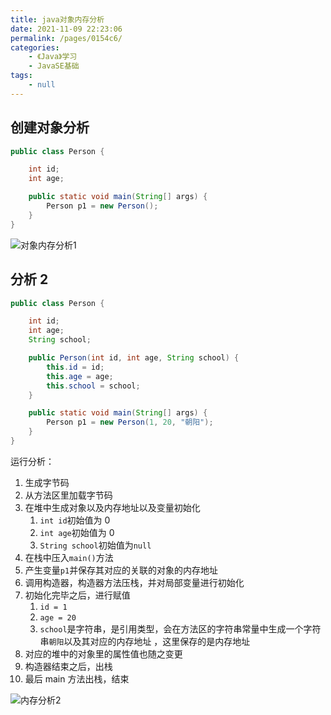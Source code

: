 ```yaml
---
title: java对象内存分析
date: 2021-11-09 22:23:06
permalink: /pages/0154c6/
categories:
    - 《Java》学习
    - JavaSE基础
tags:
    - null
---
```


## 创建对象分析

```java
public class Person {

    int id;
    int age;

    public static void main(String[] args) {
        Person p1 = new Person();
    }
}

```

![对象内存分析1](https://gitee.com/wxvirus/img/raw/master/img/20211109214047.png)

## 分析 2

```java
public class Person {

    int id;
    int age;
    String school;

    public Person(int id, int age, String school) {
        this.id = id;
        this.age = age;
        this.school = school;
    }

    public static void main(String[] args) {
        Person p1 = new Person(1, 20, "朝阳");
    }
}
```

运行分析：

1.  生成字节码
2.  从方法区里加载字节码
3.  在堆中生成对象以及内存地址以及变量初始化
    1.  `int id`初始值为 0
    2.  `int age`初始值为 0
    3.  `String school`初始值为`null`
4.  在栈中压入`main()`方法
5.  产生变量`p1`并保存其对应的关联的对象的内存地址
6.  调用构造器，构造器方法压栈，并对局部变量进行初始化
7.  初始化完毕之后，进行赋值
    1.  `id = 1`
    2.  `age = 20`
    3.  `school`是字符串，是引用类型，会在方法区的字符串常量中生成一个字符串`朝阳`以及其对应的内存地址 ，这里保存的是内存地址
8.  对应的堆中的对象里的属性值也随之变更
9.  构造器结束之后，出栈
10. 最后 main 方法出栈，结束

![内存分析2](https://gitee.com/wxvirus/img/raw/master/img/20211109220148.png)
